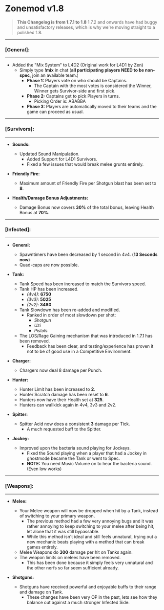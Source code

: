 # **Zonemod v1.8**
> **This Changelog is from 1.7.1 to 1.8**
> 1.7.2 and onwards have had buggy and unsatisfactory releases, which is why we're moving straight to a polished 1.8.

---

### **[General]:**

---

* Added the "Mix System" to L4D2 (Original work for L4D1 by Zen)
  * Simply type **!mix** in chat (**all participating players NEED to be non-spec**, join an available team.)
    * **Phase 1:** Players vote on who should be Captains.
      * The Captain with the most votes is considered the Winner, Winner gets Survivor-side and first pick.
    * **Phase 2:** Captains get to pick Players in turns.
      * Picking Order is: ABABBA
    * **Phase 3:** Players are automatically moved to their teams and the game can proceed as usual.

---

### **[Survivors]:**

---

* **Sounds:**
  * Updated Sound Manipulation.
    * Added Support for L4D1 Survivors.
    * Fixed a few issues that would break melee grunts entirely.
  
* **Friendly Fire:**
  * Maximum amount of Friendly Fire per Shotgun blast has been set to **8**.

* **Health/Damage Bonus Adjustments:**
  * Damage Bonus now covers **30%** of the total bonus, leaving Health Bonus at **70%**.

---

### **[Infected]:**

---

* **General:**
  * Spawntimers have been decreased by 1 second in 4v4. (**13 Seconds now**)
  * Quad-caps are now possible.

* **Tank:**
  * Tank Speed has been increased to match the Survivors speed. 
  * Tank HP has been increased.
    * *(4v4)*: **6750**
    * *(3v3)*: **5025**
    * *(2v2)*: **3480**
  * Tank Slowdown has been re-added and modified.
    * Ranked in order of most slowdown per shot:
      * *Shotgun*
      * *Uzi*
      * *Pistols*
  * The LOS/Rage Gaining mechanism that was introduced in 1.7.1 has been removed.
    * Feedback has been clear, and testing/experience has proven it not to be of good use in a Competitive Environment.

* **Charger:**
  * Chargers now deal 8 damage per Punch.
 
* **Hunter:**
  * Hunter Limit has been increased to **2**. 
  * Hunter Scratch damage has been reset to **6**. 
  * Hunters now have their Health set at **325**.
  * Hunters can wallkick again in 4v4, 3v3 and 2v2.
 
* **Spitter:**
  * Spitter Acid now does a consistent **3** damage per Tick.
    * A much requested buff to the Spitter.

* **Jockey:**
  * Improved upon the bacteria sound playing for Jockeys.
    * Fixed the Sound playing when a player that had a Jockey in ghostmode became the Tank or went to Spec.
    * **NOTE:** You need Music Volume on to hear the bacteria sound. (Even low works)

---

### **[Weapons]:**

---

* **Melee:**
  * Your Melee weapon will now be dropped when hit by a Tank, instead of switching to your primary weapon.
    * The previous method had a few very annoying bugs and it was rather annoying to keep switching to your melee after being hit, let alone that it was still bypassable.
    * While this method isn't ideal and still feels unnatural, trying out a new mechanic beats playing with a method that can break games entirely.
  * Melee Weapons do **300** damage per hit on Tanks again.
  * The weapon limits on melees have been removed.
    * This has been done because it simply feels very unnatural and the other nerfs so far seem sufficient already.

* **Shotguns:**
  * Shotguns have received powerful and enjoyable buffs to their range and damage on Tank.
    * These changes have been very OP in the past, lets see how they balance out against a much stronger Infected Side. 